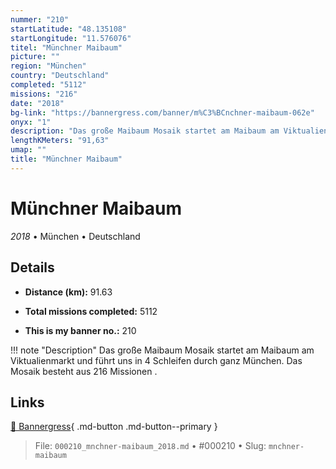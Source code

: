 ```yaml
---
nummer: "210"
startLatitude: "48.135108"
startLongitude: "11.576076"
titel: "Münchner Maibaum"
picture: ""
region: "München"
country: "Deutschland"
completed: "5112"
missions: "216"
date: "2018"
bg-link: "https://bannergress.com/banner/m%C3%BCnchner-maibaum-062e"
onyx: "1"
description: "Das große Maibaum Mosaik startet am Maibaum am Viktualienmarkt und führt uns in 4 Schleifen durch ganz München. Das Mosaik besteht aus 216 Missionen ."
lengthKMeters: "91,63"
umap: ""
title: "Münchner Maibaum"
---
```

# Münchner Maibaum

*2018* • München • Deutschland



## Details
- **Distance (km):** 91.63

- **Total missions completed:** 5112
- **This is my banner no.:** 210


!!! note "Description"
    Das große Maibaum Mosaik startet am Maibaum am Viktualienmarkt und führt uns in 4 Schleifen durch ganz München. Das Mosaik besteht aus 216 Missionen .



## Links
[🔗 Bannergress](https://bannergress.com/banner/m%C3%BCnchner-maibaum-062e){ .md-button .md-button--primary }



> File: `000210_mnchner-maibaum_2018.md` • #000210 • Slug: `mnchner-maibaum`
